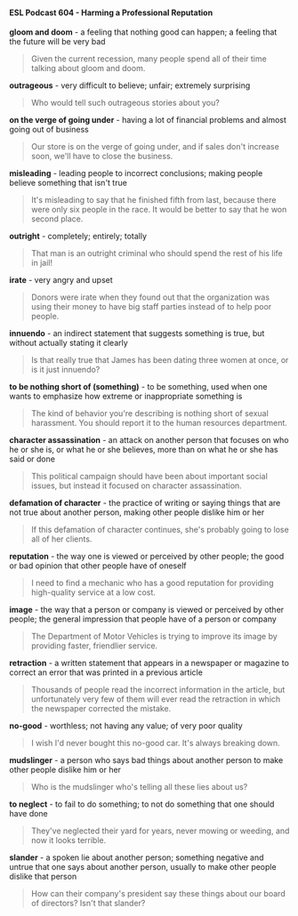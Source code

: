 #### ESL Podcast 604 - Harming a Professional Reputation

**gloom and doom** - a feeling that nothing good can happen; a feeling that the
future will be very bad

> Given the current recession, many people spend all of their time talking about
gloom and doom.

**outrageous** - very difficult to believe; unfair; extremely surprising

> Who would tell such outrageous stories about you?

**on the verge of going under** - having a lot of financial problems and almost
going out of business

> Our store is on the verge of going under, and if sales don't increase soon, we'll
have to close the business.

**misleading** - leading people to incorrect conclusions; making people believe
something that isn't true

> It's misleading to say that he finished fifth from last, because there were only six
people in the race. It would be better to say that he won second place.

**outright** - completely; entirely; totally

> That man is an outright criminal who should spend the rest of his life in jail!

**irate** - very angry and upset

> Donors were irate when they found out that the organization was using their
money to have big staff parties instead of to help poor people.

**innuendo** - an indirect statement that suggests something is true, but without
actually stating it clearly

> Is that really true that James has been dating three women at once, or is it just
innuendo?

**to be nothing short of (something)** - to be something, used when one wants to
emphasize how extreme or inappropriate something is

> The kind of behavior you're describing is nothing short of sexual harassment.
You should report it to the human resources department.

**character assassination** - an attack on another person that focuses on who he
or she is, or what he or she believes, more than on what he or she has said or
done

> This political campaign should have been about important social issues, but
instead it focused on character assassination.

**defamation of character** - the practice of writing or saying things that are not
true about another person, making other people dislike him or her

> If this defamation of character continues, she's probably going to lose all of her
clients.

**reputation** - the way one is viewed or perceived by other people; the good or
bad opinion that other people have of oneself

> I need to find a mechanic who has a good reputation for providing high-quality
service at a low cost.

**image** - the way that a person or company is viewed or perceived by other
people; the general impression that people have of a person or company

> The Department of Motor Vehicles is trying to improve its image by providing
faster, friendlier service.

**retraction** - a written statement that appears in a newspaper or magazine to
correct an error that was printed in a previous article

> Thousands of people read the incorrect information in the article, but
unfortunately very few of them will ever read the retraction in which the
newspaper corrected the mistake.

**no-good** - worthless; not having any value; of very poor quality

> I wish I'd never bought this no-good car. It's always breaking down.

**mudslinger** - a person who says bad things about another person to make other
people dislike him or her

> Who is the mudslinger who's telling all these lies about us?

**to neglect** - to fail to do something; to not do something that one should have
done

> They've neglected their yard for years, never mowing or weeding, and now it
looks terrible.

**slander** - a spoken lie about another person; something negative and untrue
that one says about another person, usually to make other people dislike that
person

> How can their company's president say these things about our board of
directors? Isn't that slander?



